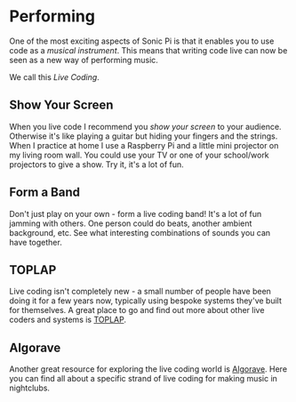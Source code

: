 # Performing

One of the most exciting aspects of Sonic Pi is that it enables you to
use code as a *musical instrument*. This means that writing code live can
now be seen as a new way of performing music.

We call this *Live Coding*.

## Show Your Screen

When you live code I recommend you *show your screen* to your
audience. Otherwise it's like playing a guitar but hiding your fingers
and the strings. When I practice at home I use a Raspberry Pi and a
little mini projector on my living room wall. You could use your TV or
one of your school/work projectors to give a show. Try it, it's a lot of
fun.

## Form a Band

Don't just play on your own - form a live coding band! It's a lot of fun
jamming with others. One person could do beats, another ambient
background, etc. See what interesting combinations of sounds you can
have together.

## TOPLAP

Live coding isn't completely new - a small number of people have been
doing it for a few years now, typically using bespoke systems they've
built for themselves. A great place to go and find out more about other
live coders and systems is [TOPLAP](http://toplap.org).

## Algorave

Another great resource for exploring the live coding world is
[Algorave](http://algorave.com). Here you can find all about a specific
strand of live coding for making music in nightclubs.






